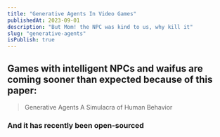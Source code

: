 ```yaml
---
title: "Generative Agents In Video Games"
publishedAt: 2023-09-01
description: "But Mom! the NPC was kind to us, why kill it"
slug: "generative-agents"
isPublish: true
---
```


## Games with intelligent NPCs and waifus are coming sooner than expected because of this paper:

> Generative Agents A Simulacra of Human Behavior

### And it has recently been open-sourced